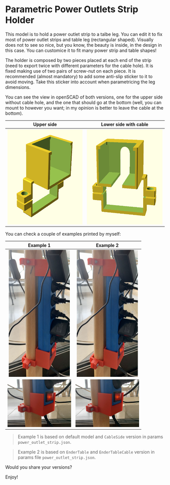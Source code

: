 # Parametric Power Outlets Strip Holder

This model is to hold a power outlet strip to a talbe leg. You can edit it to fix most of power outlet strips and table leg (rectangular shaped). Visually does not to see so nice, but you know, the beauty is inside, in the design in this case. You can customice it to fit many power strip and table shapes! 

The holder is composed by two pieces placed at each end of the strip (need to export twice with different parameters for the cable hole). It is fixed making use of two pairs of screw-nut on each piece. It is recommended (almost mandatory) to add some anti-slip sticker to it to avoid moving. Take this sticker into account when parametricing the leg dimensions.

You can see the view in openSCAD of both versions, one for the upper side without cable hole, and the one that should go at the bottom (well, you can mount to however you want; in my opinion is better to leave the cable at the bottom).

 | Upper side | Lower side with cable |
 :--------------------------------:|:--------------------------------:|
  <img src="./../media/8_power_outlet_strip_scad.PNG" height=300;/> | <img src="./../media/8_power_outlet_strip_scad_cable.PNG" height=300;/> 


You can check a couple of examples printed by myself:

 | Example 1 | Example 2 |
 :--------------------------------:|:--------------------------------:|
  <img src="./../media/8_power_outlet_strip_1.jpg" height=400;/> | <img src="./../media/8_power_outlet_strip_1.jpg" height=400;/> 
  <img src="./../media/8_power_outlet_strip_1_detail.jpg" height=150;/> | <img src="./../media/8_power_outlet_strip_1_detail.jpg" height=150;/> 

> Example 1 is based on default model and `CableSide` version in params `power_outlet_strip.json`.

> Example 2 is based on `EnderTable` and `EnderTableCable` version in params file `power_outlet_strip.json`.

Would you share your versions? 

Enjoy!